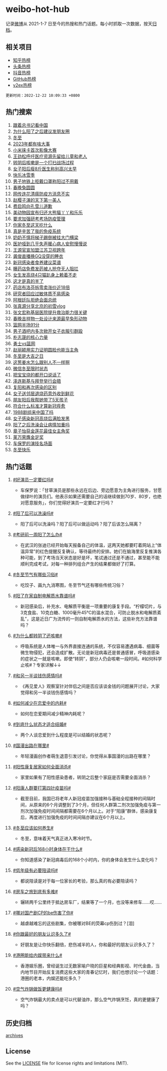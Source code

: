 # weibo-hot-hub

记录[微博](https://www.weibo.com)从 2021-1-7 日至今的热搜和热门话题。每小时抓取一次数据，按天[归档](archives)。

## 相关项目

- [知乎热榜](https://github.com/lonnyzhang423/zhihu-hot-hub)
- [头条热榜](https://github.com/lonnyzhang423/toutiao-hot-hub)
- [抖音热榜](https://github.com/lonnyzhang423/douyin-hot-hub)
- [GitHub热榜](https://github.com/lonnyzhang423/github-hot-hub)
- [v2ex热榜](https://github.com/lonnyzhang423/v2ex-hot-hub)


`更新时间：2022-12-22 10:09:33 +0800`

## 热门搜索

1. [跟着总书记看中国](https://m.weibo.cn/search?containerid=100103type%3D1%26t%3D10%26q%3D%23%E8%B7%9F%E7%9D%80%E6%80%BB%E4%B9%A6%E8%AE%B0%E7%9C%8B%E4%B8%AD%E5%9B%BD%23&stream_entry_id=51&isnewpage=1&extparam=seat%3D1%26c_type%3D51%26pos%3D0%26cate%3D10103%26dgr%3D0%26filter_type%3Drealtimehot%26display_time%3D1671674971%26pre_seqid%3D16716749718260187069396&luicode=10000011&lfid=106003type%253D25%2526t%253D3%2526disable_hot%253D1%2526filter_type%253Drealtimehot)
1. [为什么阳了之后建议发朋友圈](https://m.weibo.cn/search?containerid=100103type%3D1%26t%3D10%26q%3D%23%E4%B8%BA%E4%BB%80%E4%B9%88%E9%98%B3%E4%BA%86%E4%B9%8B%E5%90%8E%E5%BB%BA%E8%AE%AE%E5%8F%91%E6%9C%8B%E5%8F%8B%E5%9C%88%23&stream_entry_id=31&isnewpage=1&extparam=seat%3D1%26band_rank%3D1%26flag%3D2%26pos%3D0%26q%3D%2523%25E4%25B8%25BA%25E4%25BB%2580%25E4%25B9%2588%25E9%2598%25B3%25E4%25BA%2586%25E4%25B9%258B%25E5%2590%258E%25E5%25BB%25BA%25E8%25AE%25AE%25E5%258F%2591%25E6%259C%258B%25E5%258F%258B%25E5%259C%2588%2523%26dgr%3D0%26realpos%3D1%26c_type%3D31%26stream_entry_id%3D31%26cate%3D5001%26lcate%3D5001%26filter_type%3Drealtimehot%26display_time%3D1671674971%26pre_seqid%3D16716749718260187069396&luicode=10000011&lfid=106003type%253D25%2526t%253D3%2526disable_hot%253D1%2526filter_type%253Drealtimehot)
1. [冬至](https://m.weibo.cn/search?containerid=100103type%3D1%26t%3D10%26q%3D%E5%86%AC%E8%87%B3&stream_entry_id=31&isnewpage=1&extparam=seat%3D1%26band_rank%3D2%26flag%3D16%26pos%3D1%26q%3D%25E5%2586%25AC%25E8%2587%25B3%26dgr%3D0%26realpos%3D2%26c_type%3D31%26stream_entry_id%3D31%26cate%3D5001%26lcate%3D5001%26filter_type%3Drealtimehot%26display_time%3D1671674971%26pre_seqid%3D16716749718260187069396&luicode=10000011&lfid=106003type%253D25%2526t%253D3%2526disable_hot%253D1%2526filter_type%253Drealtimehot)
1. [2023年都有啥大事](https://m.weibo.cn/search?containerid=100103type%3D1%26t%3D10%26q%3D%232023%E5%B9%B4%E9%83%BD%E6%9C%89%E5%95%A5%E5%A4%A7%E4%BA%8B%23&stream_entry_id=31&isnewpage=1&extparam=seat%3D1%26band_rank%3D3%26flag%3D0%26pos%3D2%26q%3D%25232023%25E5%25B9%25B4%25E9%2583%25BD%25E6%259C%2589%25E5%2595%25A5%25E5%25A4%25A7%25E4%25BA%258B%2523%26dgr%3D0%26realpos%3D3%26c_type%3D31%26stream_entry_id%3D31%26cate%3D5001%26lcate%3D5001%26filter_type%3Drealtimehot%26display_time%3D1671674971%26pre_seqid%3D16716749718260187069396&luicode=10000011&lfid=106003type%253D25%2526t%253D3%2526disable_hot%253D1%2526filter_type%253Drealtimehot)
1. [小米徕卡首次影像大赛](https://m.weibo.cn/search?containerid=100103type%3D1%26t%3D10%26q%3D%23%E5%B0%8F%E7%B1%B3%E5%BE%95%E5%8D%A1%E9%A6%96%E6%AC%A1%E5%BD%B1%E5%83%8F%E5%A4%A7%E8%B5%9B%23&stream_entry_id=31&isnewpage=1&extparam=seat%3D1%26band_rank%3D4%26adid%3D175691%26pos%3D3%26q%3D%2523%25E5%25B0%258F%25E7%25B1%25B3%25E5%25BE%2595%25E5%258D%25A1%25E9%25A6%2596%25E6%25AC%25A1%25E5%25BD%25B1%25E5%2583%258F%25E5%25A4%25A7%25E8%25B5%259B%2523%26dgr%3D0%26topic_ad%3D1%26c_type%3D31%26stream_entry_id%3D31%26cate%3D5001%26lcate%3D5001%26filter_type%3Drealtimehot%26display_time%3D1671674971%26pre_seqid%3D16716749718260187069396&luicode=10000011&lfid=106003type%253D25%2526t%253D3%2526disable_hot%253D1%2526filter_type%253Drealtimehot)
1. [王劲松呼吁医疗资源先留给儿童和老人](https://m.weibo.cn/search?containerid=100103type%3D1%26t%3D10%26q%3D%23%E7%8E%8B%E5%8A%B2%E6%9D%BE%E5%91%BC%E5%90%81%E5%8C%BB%E7%96%97%E8%B5%84%E6%BA%90%E5%85%88%E7%95%99%E7%BB%99%E5%84%BF%E7%AB%A5%E5%92%8C%E8%80%81%E4%BA%BA%23&stream_entry_id=31&isnewpage=1&extparam=seat%3D1%26band_rank%3D4%26flag%3D16%26pos%3D4%26q%3D%2523%25E7%258E%258B%25E5%258A%25B2%25E6%259D%25BE%25E5%2591%25BC%25E5%2590%2581%25E5%258C%25BB%25E7%2596%2597%25E8%25B5%2584%25E6%25BA%2590%25E5%2585%2588%25E7%2595%2599%25E7%25BB%2599%25E5%2584%25BF%25E7%25AB%25A5%25E5%2592%258C%25E8%2580%2581%25E4%25BA%25BA%2523%26dgr%3D0%26realpos%3D4%26c_type%3D31%26stream_entry_id%3D31%26cate%3D5001%26lcate%3D5001%26filter_type%3Drealtimehot%26display_time%3D1671674971%26pre_seqid%3D16716749718260187069396&luicode=10000011&lfid=106003type%253D25%2526t%253D3%2526disable_hot%253D1%2526filter_type%253Drealtimehot)
1. [转阴后咳嗽是一个打扫战场过程](https://m.weibo.cn/search?containerid=100103type%3D1%26t%3D10%26q%3D%23%E8%BD%AC%E9%98%B4%E5%90%8E%E5%92%B3%E5%97%BD%E6%98%AF%E4%B8%80%E4%B8%AA%E6%89%93%E6%89%AB%E6%88%98%E5%9C%BA%E8%BF%87%E7%A8%8B%23&stream_entry_id=31&isnewpage=1&extparam=seat%3D1%26band_rank%3D5%26flag%3D1%26pos%3D5%26q%3D%2523%25E8%25BD%25AC%25E9%2598%25B4%25E5%2590%258E%25E5%2592%25B3%25E5%2597%25BD%25E6%2598%25AF%25E4%25B8%2580%25E4%25B8%25AA%25E6%2589%2593%25E6%2589%25AB%25E6%2588%2598%25E5%259C%25BA%25E8%25BF%2587%25E7%25A8%258B%2523%26dgr%3D0%26realpos%3D5%26c_type%3D31%26stream_entry_id%3D31%26cate%3D5001%26lcate%3D5001%26filter_type%3Drealtimehot%26display_time%3D1671674971%26pre_seqid%3D16716749718260187069396&luicode=10000011&lfid=106003type%253D25%2526t%253D3%2526disable_hot%253D1%2526filter_type%253Drealtimehot)
1. [女子阳后瘦8斤医生称别高兴太早](https://m.weibo.cn/search?containerid=100103type%3D1%26t%3D10%26q%3D%23%E5%A5%B3%E5%AD%90%E9%98%B3%E5%90%8E%E7%98%A68%E6%96%A4%E5%8C%BB%E7%94%9F%E7%A7%B0%E5%88%AB%E9%AB%98%E5%85%B4%E5%A4%AA%E6%97%A9%23&stream_entry_id=31&isnewpage=1&extparam=seat%3D1%26band_rank%3D6%26flag%3D2%26pos%3D6%26q%3D%2523%25E5%25A5%25B3%25E5%25AD%2590%25E9%2598%25B3%25E5%2590%258E%25E7%2598%25A68%25E6%2596%25A4%25E5%258C%25BB%25E7%2594%259F%25E7%25A7%25B0%25E5%2588%25AB%25E9%25AB%2598%25E5%2585%25B4%25E5%25A4%25AA%25E6%2597%25A9%2523%26dgr%3D0%26realpos%3D6%26c_type%3D31%26stream_entry_id%3D31%26cate%3D5001%26lcate%3D5001%26filter_type%3Drealtimehot%26display_time%3D1671674971%26pre_seqid%3D16716749718260187069396&luicode=10000011&lfid=106003type%253D25%2526t%253D3%2526disable_hot%253D1%2526filter_type%253Drealtimehot)
1. [快乐冰雪季](https://m.weibo.cn/search?containerid=100103type%3D1%26t%3D10%26q%3D%23%E5%BF%AB%E4%B9%90%E5%86%B0%E9%9B%AA%E5%AD%A3%23&stream_entry_id=31&isnewpage=1&extparam=seat%3D1%26band_rank%3D7%26adid%3D175636%26pos%3D7%26q%3D%2523%25E5%25BF%25AB%25E4%25B9%2590%25E5%2586%25B0%25E9%259B%25AA%25E5%25AD%25A3%2523%26dgr%3D0%26c_type%3D31%26stream_entry_id%3D31%26cate%3D5001%26lcate%3D5001%26filter_type%3Drealtimehot%26display_time%3D1671674971%26pre_seqid%3D16716749718260187069396&luicode=10000011&lfid=106003type%253D25%2526t%253D3%2526disable_hot%253D1%2526filter_type%253Drealtimehot)
1. [男子地铁上拒戴口罩称阳过不用戴](https://m.weibo.cn/search?containerid=100103type%3D1%26t%3D10%26q%3D%23%E7%94%B7%E5%AD%90%E5%9C%B0%E9%93%81%E4%B8%8A%E6%8B%92%E6%88%B4%E5%8F%A3%E7%BD%A9%E7%A7%B0%E9%98%B3%E8%BF%87%E4%B8%8D%E7%94%A8%E6%88%B4%23&stream_entry_id=31&isnewpage=1&extparam=seat%3D1%26band_rank%3D7%26flag%3D0%26pos%3D8%26q%3D%2523%25E7%2594%25B7%25E5%25AD%2590%25E5%259C%25B0%25E9%2593%2581%25E4%25B8%258A%25E6%258B%2592%25E6%2588%25B4%25E5%258F%25A3%25E7%25BD%25A9%25E7%25A7%25B0%25E9%2598%25B3%25E8%25BF%2587%25E4%25B8%258D%25E7%2594%25A8%25E6%2588%25B4%2523%26dgr%3D0%26realpos%3D7%26c_type%3D31%26stream_entry_id%3D31%26cate%3D5001%26lcate%3D5001%26filter_type%3Drealtimehot%26display_time%3D1671674971%26pre_seqid%3D16716749718260187069396&luicode=10000011&lfid=106003type%253D25%2526t%253D3%2526disable_hot%253D1%2526filter_type%253Drealtimehot)
1. [春晚兔圆圆](https://m.weibo.cn/search?containerid=100103type%3D1%26t%3D10%26q%3D%23%E6%98%A5%E6%99%9A%E5%85%94%E5%9C%86%E5%9C%86%23&stream_entry_id=31&isnewpage=1&extparam=seat%3D1%26band_rank%3D8%26flag%3D1%26pos%3D9%26q%3D%2523%25E6%2598%25A5%25E6%2599%259A%25E5%2585%2594%25E5%259C%2586%25E5%259C%2586%2523%26dgr%3D0%26realpos%3D8%26c_type%3D31%26stream_entry_id%3D31%26cate%3D5001%26lcate%3D5001%26filter_type%3Drealtimehot%26display_time%3D1671674971%26pre_seqid%3D16716749718260187069396&luicode=10000011&lfid=106003type%253D25%2526t%253D3%2526disable_hot%253D1%2526filter_type%253Drealtimehot)
1. [网传连花清瘟防疫方消息不实](https://m.weibo.cn/search?containerid=100103type%3D1%26t%3D10%26q%3D%23%E7%BD%91%E4%BC%A0%E8%BF%9E%E8%8A%B1%E6%B8%85%E7%98%9F%E9%98%B2%E7%96%AB%E6%96%B9%E6%B6%88%E6%81%AF%E4%B8%8D%E5%AE%9E%23&stream_entry_id=31&isnewpage=1&extparam=seat%3D1%26band_rank%3D9%26flag%3D1%26pos%3D10%26q%3D%2523%25E7%25BD%2591%25E4%25BC%25A0%25E8%25BF%259E%25E8%258A%25B1%25E6%25B8%2585%25E7%2598%259F%25E9%2598%25B2%25E7%2596%25AB%25E6%2596%25B9%25E6%25B6%2588%25E6%2581%25AF%25E4%25B8%258D%25E5%25AE%259E%2523%26dgr%3D0%26realpos%3D9%26c_type%3D31%26stream_entry_id%3D31%26cate%3D5001%26lcate%3D5001%26filter_type%3Drealtimehot%26display_time%3D1671674971%26pre_seqid%3D16716749718260187069396&luicode=10000011&lfid=106003type%253D25%2526t%253D3%2526disable_hot%253D1%2526filter_type%253Drealtimehot)
1. [赵樱子演的天下第一美人](https://m.weibo.cn/search?containerid=100103type%3D1%26t%3D10%26q%3D%23%E8%B5%B5%E6%A8%B1%E5%AD%90%E6%BC%94%E7%9A%84%E5%A4%A9%E4%B8%8B%E7%AC%AC%E4%B8%80%E7%BE%8E%E4%BA%BA%23&stream_entry_id=31&isnewpage=1&extparam=seat%3D1%26band_rank%3D10%26flag%3D0%26pos%3D11%26q%3D%2523%25E8%25B5%25B5%25E6%25A8%25B1%25E5%25AD%2590%25E6%25BC%2594%25E7%259A%2584%25E5%25A4%25A9%25E4%25B8%258B%25E7%25AC%25AC%25E4%25B8%2580%25E7%25BE%258E%25E4%25BA%25BA%2523%26dgr%3D0%26realpos%3D10%26c_type%3D31%26stream_entry_id%3D31%26cate%3D5001%26lcate%3D5001%26filter_type%3Drealtimehot%26display_time%3D1671674971%26pre_seqid%3D16716749718260187069396&luicode=10000011&lfid=106003type%253D25%2526t%253D3%2526disable_hot%253D1%2526filter_type%253Drealtimehot)
1. [费启鸣向孔雪儿道歉](https://m.weibo.cn/search?containerid=100103type%3D1%26t%3D10%26q%3D%23%E8%B4%B9%E5%90%AF%E9%B8%A3%E5%90%91%E5%AD%94%E9%9B%AA%E5%84%BF%E9%81%93%E6%AD%89%23&stream_entry_id=31&isnewpage=1&extparam=seat%3D1%26band_rank%3D11%26flag%3D1%26pos%3D12%26q%3D%2523%25E8%25B4%25B9%25E5%2590%25AF%25E9%25B8%25A3%25E5%2590%2591%25E5%25AD%2594%25E9%259B%25AA%25E5%2584%25BF%25E9%2581%2593%25E6%25AD%2589%2523%26dgr%3D0%26realpos%3D11%26c_type%3D31%26stream_entry_id%3D31%26cate%3D5001%26lcate%3D5001%26filter_type%3Drealtimehot%26display_time%3D1671674971%26pre_seqid%3D16716749718260187069396&luicode=10000011&lfid=106003type%253D25%2526t%253D3%2526disable_hot%253D1%2526filter_type%253Drealtimehot)
1. [美动物园宣布归还大熊猫丫丫和乐乐](https://m.weibo.cn/search?containerid=100103type%3D1%26t%3D10%26q%3D%23%E7%BE%8E%E5%8A%A8%E7%89%A9%E5%9B%AD%E5%AE%A3%E5%B8%83%E5%BD%92%E8%BF%98%E5%A4%A7%E7%86%8A%E7%8C%AB%E4%B8%AB%E4%B8%AB%E5%92%8C%E4%B9%90%E4%B9%90%23&stream_entry_id=31&isnewpage=1&extparam=seat%3D1%26band_rank%3D12%26flag%3D0%26pos%3D13%26q%3D%2523%25E7%25BE%258E%25E5%258A%25A8%25E7%2589%25A9%25E5%259B%25AD%25E5%25AE%25A3%25E5%25B8%2583%25E5%25BD%2592%25E8%25BF%2598%25E5%25A4%25A7%25E7%2586%258A%25E7%258C%25AB%25E4%25B8%25AB%25E4%25B8%25AB%25E5%2592%258C%25E4%25B9%2590%25E4%25B9%2590%2523%26dgr%3D0%26realpos%3D12%26c_type%3D31%26stream_entry_id%3D31%26cate%3D5001%26lcate%3D5001%26filter_type%3Drealtimehot%26display_time%3D1671674971%26pre_seqid%3D16716749718260187069396&luicode=10000011&lfid=106003type%253D25%2526t%253D3%2526disable_hot%253D1%2526filter_type%253Drealtimehot)
1. [要求加强研考考场防疫管理](https://m.weibo.cn/search?containerid=100103type%3D1%26t%3D10%26q%3D%23%E8%A6%81%E6%B1%82%E5%8A%A0%E5%BC%BA%E7%A0%94%E8%80%83%E8%80%83%E5%9C%BA%E9%98%B2%E7%96%AB%E7%AE%A1%E7%90%86%23&stream_entry_id=31&isnewpage=1&extparam=seat%3D1%26band_rank%3D13%26flag%3D0%26pos%3D14%26q%3D%2523%25E8%25A6%2581%25E6%25B1%2582%25E5%258A%25A0%25E5%25BC%25BA%25E7%25A0%2594%25E8%2580%2583%25E8%2580%2583%25E5%259C%25BA%25E9%2598%25B2%25E7%2596%25AB%25E7%25AE%25A1%25E7%2590%2586%2523%26dgr%3D0%26realpos%3D13%26c_type%3D31%26stream_entry_id%3D31%26cate%3D5001%26lcate%3D5001%26filter_type%3Drealtimehot%26display_time%3D1671674971%26pre_seqid%3D16716749718260187069396&luicode=10000011&lfid=106003type%253D25%2526t%253D3%2526disable_hot%253D1%2526filter_type%253Drealtimehot)
1. [你家冬至这天吃什么](https://m.weibo.cn/search?containerid=100103type%3D1%26t%3D10%26q%3D%23%E4%BD%A0%E5%AE%B6%E5%86%AC%E8%87%B3%E8%BF%99%E5%A4%A9%E5%90%83%E4%BB%80%E4%B9%88%23&stream_entry_id=31&isnewpage=1&extparam=seat%3D1%26band_rank%3D14%26flag%3D0%26pos%3D15%26q%3D%2523%25E4%25BD%25A0%25E5%25AE%25B6%25E5%2586%25AC%25E8%2587%25B3%25E8%25BF%2599%25E5%25A4%25A9%25E5%2590%2583%25E4%25BB%2580%25E4%25B9%2588%2523%26dgr%3D0%26realpos%3D14%26c_type%3D31%26stream_entry_id%3D31%26cate%3D5001%26lcate%3D5001%26filter_type%3Drealtimehot%26display_time%3D1671674971%26pre_seqid%3D16716749718260187069396&luicode=10000011&lfid=106003type%253D25%2526t%253D3%2526disable_hot%253D1%2526filter_type%253Drealtimehot)
1. [真是辛苦了我的免疫系统](https://m.weibo.cn/search?containerid=100103type%3D1%26t%3D10%26q%3D%23%E7%9C%9F%E6%98%AF%E8%BE%9B%E8%8B%A6%E4%BA%86%E6%88%91%E7%9A%84%E5%85%8D%E7%96%AB%E7%B3%BB%E7%BB%9F%23&stream_entry_id=31&isnewpage=1&extparam=seat%3D1%26band_rank%3D15%26flag%3D0%26pos%3D16%26q%3D%2523%25E7%259C%259F%25E6%2598%25AF%25E8%25BE%259B%25E8%258B%25A6%25E4%25BA%2586%25E6%2588%2591%25E7%259A%2584%25E5%2585%258D%25E7%2596%25AB%25E7%25B3%25BB%25E7%25BB%259F%2523%26dgr%3D0%26realpos%3D15%26c_type%3D31%26stream_entry_id%3D31%26cate%3D5001%26lcate%3D5001%26filter_type%3Drealtimehot%26display_time%3D1671674971%26pre_seqid%3D16716749718260187069396&luicode=10000011&lfid=106003type%253D25%2526t%253D3%2526disable_hot%253D1%2526filter_type%253Drealtimehot)
1. [奶奶不慎将梯子踢倒被挂大门横梁](https://m.weibo.cn/search?containerid=100103type%3D1%26t%3D10%26q%3D%23%E5%A5%B6%E5%A5%B6%E4%B8%8D%E6%85%8E%E5%B0%86%E6%A2%AF%E5%AD%90%E8%B8%A2%E5%80%92%E8%A2%AB%E6%8C%82%E5%A4%A7%E9%97%A8%E6%A8%AA%E6%A2%81%23&stream_entry_id=31&isnewpage=1&extparam=seat%3D1%26band_rank%3D16%26flag%3D0%26pos%3D17%26q%3D%2523%25E5%25A5%25B6%25E5%25A5%25B6%25E4%25B8%258D%25E6%2585%258E%25E5%25B0%2586%25E6%25A2%25AF%25E5%25AD%2590%25E8%25B8%25A2%25E5%2580%2592%25E8%25A2%25AB%25E6%258C%2582%25E5%25A4%25A7%25E9%2597%25A8%25E6%25A8%25AA%25E6%25A2%2581%2523%26dgr%3D0%26realpos%3D16%26c_type%3D31%26stream_entry_id%3D31%26cate%3D5001%26lcate%3D5001%26filter_type%3Drealtimehot%26display_time%3D1671674971%26pre_seqid%3D16716749718260187069396&luicode=10000011&lfid=106003type%253D25%2526t%253D3%2526disable_hot%253D1%2526filter_type%253Drealtimehot)
1. [医护哑到几乎失声暖心病人安慰慢慢说](https://m.weibo.cn/search?containerid=100103type%3D1%26t%3D10%26q%3D%23%E5%8C%BB%E6%8A%A4%E5%93%91%E5%88%B0%E5%87%A0%E4%B9%8E%E5%A4%B1%E5%A3%B0%E6%9A%96%E5%BF%83%E7%97%85%E4%BA%BA%E5%AE%89%E6%85%B0%E6%85%A2%E6%85%A2%E8%AF%B4%23&stream_entry_id=31&isnewpage=1&extparam=seat%3D1%26band_rank%3D17%26flag%3D1%26pos%3D18%26q%3D%2523%25E5%258C%25BB%25E6%258A%25A4%25E5%2593%2591%25E5%2588%25B0%25E5%2587%25A0%25E4%25B9%258E%25E5%25A4%25B1%25E5%25A3%25B0%25E6%259A%2596%25E5%25BF%2583%25E7%2597%2585%25E4%25BA%25BA%25E5%25AE%2589%25E6%2585%25B0%25E6%2585%25A2%25E6%2585%25A2%25E8%25AF%25B4%2523%26dgr%3D0%26realpos%3D17%26c_type%3D31%26stream_entry_id%3D31%26cate%3D5001%26lcate%3D5001%26filter_type%3Drealtimehot%26display_time%3D1671674971%26pre_seqid%3D16716749718260187069396&luicode=10000011&lfid=106003type%253D25%2526t%253D3%2526disable_hot%253D1%2526filter_type%253Drealtimehot)
1. [王源官宣加盟江苏卫视跨年](https://m.weibo.cn/search?containerid=100103type%3D1%26t%3D10%26q%3D%23%E7%8E%8B%E6%BA%90%E5%AE%98%E5%AE%A3%E5%8A%A0%E7%9B%9F%E6%B1%9F%E8%8B%8F%E5%8D%AB%E8%A7%86%E8%B7%A8%E5%B9%B4%23&stream_entry_id=31&isnewpage=1&extparam=seat%3D1%26band_rank%3D18%26flag%3D1%26pos%3D19%26q%3D%2523%25E7%258E%258B%25E6%25BA%2590%25E5%25AE%2598%25E5%25AE%25A3%25E5%258A%25A0%25E7%259B%259F%25E6%25B1%259F%25E8%258B%258F%25E5%258D%25AB%25E8%25A7%2586%25E8%25B7%25A8%25E5%25B9%25B4%2523%26dgr%3D0%26realpos%3D18%26c_type%3D31%26stream_entry_id%3D31%26cate%3D5001%26lcate%3D5001%26filter_type%3Drealtimehot%26display_time%3D1671674971%26pre_seqid%3D16716749718260187069396&luicode=10000011&lfid=106003type%253D25%2526t%253D3%2526disable_hot%253D1%2526filter_type%253Drealtimehot)
1. [龚俊直播换GQ没穿的睡衣](https://m.weibo.cn/search?containerid=100103type%3D1%26t%3D10%26q%3D%23%E9%BE%9A%E4%BF%8A%E7%9B%B4%E6%92%AD%E6%8D%A2GQ%E6%B2%A1%E7%A9%BF%E7%9A%84%E7%9D%A1%E8%A1%A3%23&stream_entry_id=31&isnewpage=1&extparam=seat%3D1%26band_rank%3D19%26flag%3D0%26pos%3D20%26q%3D%2523%25E9%25BE%259A%25E4%25BF%258A%25E7%259B%25B4%25E6%2592%25AD%25E6%258D%25A2GQ%25E6%25B2%25A1%25E7%25A9%25BF%25E7%259A%2584%25E7%259D%25A1%25E8%25A1%25A3%2523%26dgr%3D0%26realpos%3D19%26c_type%3D31%26stream_entry_id%3D31%26cate%3D5001%26lcate%3D5001%26filter_type%3Drealtimehot%26display_time%3D1671674971%26pre_seqid%3D16716749718260187069396&luicode=10000011&lfid=106003type%253D25%2526t%253D3%2526disable_hot%253D1%2526filter_type%253Drealtimehot)
1. [新冠感染者食养建议菜谱](https://m.weibo.cn/search?containerid=100103type%3D1%26t%3D10%26q%3D%23%E6%96%B0%E5%86%A0%E6%84%9F%E6%9F%93%E8%80%85%E9%A3%9F%E5%85%BB%E5%BB%BA%E8%AE%AE%E8%8F%9C%E8%B0%B1%23&stream_entry_id=31&isnewpage=1&extparam=seat%3D1%26band_rank%3D20%26flag%3D1%26pos%3D21%26q%3D%2523%25E6%2596%25B0%25E5%2586%25A0%25E6%2584%259F%25E6%259F%2593%25E8%2580%2585%25E9%25A3%259F%25E5%2585%25BB%25E5%25BB%25BA%25E8%25AE%25AE%25E8%258F%259C%25E8%25B0%25B1%2523%26dgr%3D0%26realpos%3D20%26c_type%3D31%26stream_entry_id%3D31%26cate%3D5001%26lcate%3D5001%26filter_type%3Drealtimehot%26display_time%3D1671674971%26pre_seqid%3D16716749718260187069396&luicode=10000011&lfid=106003type%253D25%2526t%253D3%2526disable_hot%253D1%2526filter_type%253Drealtimehot)
1. [曝药店免费发药被人抢夺无人阻拦](https://m.weibo.cn/search?containerid=100103type%3D1%26t%3D10%26q%3D%23%E6%9B%9D%E8%8D%AF%E5%BA%97%E5%85%8D%E8%B4%B9%E5%8F%91%E8%8D%AF%E8%A2%AB%E4%BA%BA%E6%8A%A2%E5%A4%BA%E6%97%A0%E4%BA%BA%E9%98%BB%E6%8B%A6%23&stream_entry_id=31&isnewpage=1&extparam=seat%3D1%26band_rank%3D21%26flag%3D2%26pos%3D22%26q%3D%2523%25E6%259B%259D%25E8%258D%25AF%25E5%25BA%2597%25E5%2585%258D%25E8%25B4%25B9%25E5%258F%2591%25E8%258D%25AF%25E8%25A2%25AB%25E4%25BA%25BA%25E6%258A%25A2%25E5%25A4%25BA%25E6%2597%25A0%25E4%25BA%25BA%25E9%2598%25BB%25E6%258B%25A6%2523%26dgr%3D0%26realpos%3D21%26c_type%3D31%26stream_entry_id%3D31%26cate%3D5001%26lcate%3D5001%26filter_type%3Drealtimehot%26display_time%3D1671674971%26pre_seqid%3D16716749718260187069396&luicode=10000011&lfid=106003type%253D25%2526t%253D3%2526disable_hot%253D1%2526filter_type%253Drealtimehot)
1. [女生发高烧4只猫趴身上赖着不走](https://m.weibo.cn/search?containerid=100103type%3D1%26t%3D10%26q%3D%23%E5%A5%B3%E7%94%9F%E5%8F%91%E9%AB%98%E7%83%A74%E5%8F%AA%E7%8C%AB%E8%B6%B4%E8%BA%AB%E4%B8%8A%E8%B5%96%E7%9D%80%E4%B8%8D%E8%B5%B0%23&stream_entry_id=31&isnewpage=1&extparam=seat%3D1%26band_rank%3D22%26flag%3D0%26pos%3D23%26q%3D%2523%25E5%25A5%25B3%25E7%2594%259F%25E5%258F%2591%25E9%25AB%2598%25E7%2583%25A74%25E5%258F%25AA%25E7%258C%25AB%25E8%25B6%25B4%25E8%25BA%25AB%25E4%25B8%258A%25E8%25B5%2596%25E7%259D%2580%25E4%25B8%258D%25E8%25B5%25B0%2523%26dgr%3D0%26realpos%3D22%26c_type%3D31%26stream_entry_id%3D31%26cate%3D5001%26lcate%3D5001%26filter_type%3Drealtimehot%26display_time%3D1671674971%26pre_seqid%3D16716749718260187069396&luicode=10000011&lfid=106003type%253D25%2526t%253D3%2526disable_hot%253D1%2526filter_type%253Drealtimehot)
1. [这才是真的羊了](https://m.weibo.cn/search?containerid=100103type%3D1%26t%3D10%26q%3D%23%E8%BF%99%E6%89%8D%E6%98%AF%E7%9C%9F%E7%9A%84%E7%BE%8A%E4%BA%86%23&stream_entry_id=31&isnewpage=1&extparam=seat%3D1%26band_rank%3D23%26flag%3D2%26pos%3D24%26q%3D%2523%25E8%25BF%2599%25E6%2589%258D%25E6%2598%25AF%25E7%259C%259F%25E7%259A%2584%25E7%25BE%258A%25E4%25BA%2586%2523%26dgr%3D0%26realpos%3D23%26c_type%3D31%26stream_entry_id%3D31%26cate%3D5001%26lcate%3D5001%26filter_type%3Drealtimehot%26display_time%3D1671674971%26pre_seqid%3D16716749718260187069396&luicode=10000011&lfid=106003type%253D25%2526t%253D3%2526disable_hot%253D1%2526filter_type%253Drealtimehot)
1. [药店布洛芬拆零卖涨价近18倍](https://m.weibo.cn/search?containerid=100103type%3D1%26t%3D10%26q%3D%23%E8%8D%AF%E5%BA%97%E5%B8%83%E6%B4%9B%E8%8A%AC%E6%8B%86%E9%9B%B6%E5%8D%96%E6%B6%A8%E4%BB%B7%E8%BF%9118%E5%80%8D%23&stream_entry_id=31&isnewpage=1&extparam=seat%3D1%26band_rank%3D24%26flag%3D1%26pos%3D25%26q%3D%2523%25E8%258D%25AF%25E5%25BA%2597%25E5%25B8%2583%25E6%25B4%259B%25E8%258A%25AC%25E6%258B%2586%25E9%259B%25B6%25E5%258D%2596%25E6%25B6%25A8%25E4%25BB%25B7%25E8%25BF%259118%25E5%2580%258D%2523%26dgr%3D0%26realpos%3D24%26c_type%3D31%26stream_entry_id%3D31%26cate%3D5001%26lcate%3D5001%26filter_type%3Drealtimehot%26display_time%3D1671674971%26pre_seqid%3D16716749718260187069396&luicode=10000011&lfid=106003type%253D25%2526t%253D3%2526disable_hot%253D1%2526filter_type%253Drealtimehot)
1. [研究者回应过敏体质不易感染](https://m.weibo.cn/search?containerid=100103type%3D1%26t%3D10%26q%3D%23%E7%A0%94%E7%A9%B6%E8%80%85%E5%9B%9E%E5%BA%94%E8%BF%87%E6%95%8F%E4%BD%93%E8%B4%A8%E4%B8%8D%E6%98%93%E6%84%9F%E6%9F%93%23&stream_entry_id=31&isnewpage=1&extparam=seat%3D1%26band_rank%3D25%26flag%3D1%26pos%3D26%26q%3D%2523%25E7%25A0%2594%25E7%25A9%25B6%25E8%2580%2585%25E5%259B%259E%25E5%25BA%2594%25E8%25BF%2587%25E6%2595%258F%25E4%25BD%2593%25E8%25B4%25A8%25E4%25B8%258D%25E6%2598%2593%25E6%2584%259F%25E6%259F%2593%2523%26dgr%3D0%26realpos%3D25%26c_type%3D31%26stream_entry_id%3D31%26cate%3D5001%26lcate%3D5001%26filter_type%3Drealtimehot%26display_time%3D1671674971%26pre_seqid%3D16716749718260187069396&luicode=10000011&lfid=106003type%253D25%2526t%253D3%2526disable_hot%253D1%2526filter_type%253Drealtimehot)
1. [阿根廷队拒绝会面总统](https://m.weibo.cn/search?containerid=100103type%3D1%26t%3D10%26q%3D%23%E9%98%BF%E6%A0%B9%E5%BB%B7%E9%98%9F%E6%8B%92%E7%BB%9D%E4%BC%9A%E9%9D%A2%E6%80%BB%E7%BB%9F%23&stream_entry_id=31&isnewpage=1&extparam=seat%3D1%26band_rank%3D26%26flag%3D0%26pos%3D27%26q%3D%2523%25E9%2598%25BF%25E6%25A0%25B9%25E5%25BB%25B7%25E9%2598%259F%25E6%258B%2592%25E7%25BB%259D%25E4%25BC%259A%25E9%259D%25A2%25E6%2580%25BB%25E7%25BB%259F%2523%26dgr%3D0%26realpos%3D26%26c_type%3D31%26stream_entry_id%3D31%26cate%3D5001%26lcate%3D5001%26filter_type%3Drealtimehot%26display_time%3D1671674971%26pre_seqid%3D16716749718260187069396&luicode=10000011&lfid=106003type%253D25%2526t%253D3%2526disable_hot%253D1%2526filter_type%253Drealtimehot)
1. [张真源分享北京的初雪vlog](https://m.weibo.cn/search?containerid=100103type%3D1%26t%3D10%26q%3D%23%E5%BC%A0%E7%9C%9F%E6%BA%90%E5%88%86%E4%BA%AB%E5%8C%97%E4%BA%AC%E7%9A%84%E5%88%9D%E9%9B%AAvlog%23&stream_entry_id=31&isnewpage=1&extparam=seat%3D1%26band_rank%3D27%26flag%3D1%26pos%3D28%26q%3D%2523%25E5%25BC%25A0%25E7%259C%259F%25E6%25BA%2590%25E5%2588%2586%25E4%25BA%25AB%25E5%258C%2597%25E4%25BA%25AC%25E7%259A%2584%25E5%2588%259D%25E9%259B%25AAvlog%2523%26dgr%3D0%26realpos%3D27%26c_type%3D31%26stream_entry_id%3D31%26cate%3D5001%26lcate%3D5001%26filter_type%3Drealtimehot%26display_time%3D1671674971%26pre_seqid%3D16716749718260187069396&luicode=10000011&lfid=106003type%253D25%2526t%253D3%2526disable_hot%253D1%2526filter_type%253Drealtimehot)
1. [张文宏称基层医院提升救治能力很关键](https://m.weibo.cn/search?containerid=100103type%3D1%26t%3D10%26q%3D%23%E5%BC%A0%E6%96%87%E5%AE%8F%E7%A7%B0%E5%9F%BA%E5%B1%82%E5%8C%BB%E9%99%A2%E6%8F%90%E5%8D%87%E6%95%91%E6%B2%BB%E8%83%BD%E5%8A%9B%E5%BE%88%E5%85%B3%E9%94%AE%23&stream_entry_id=31&isnewpage=1&extparam=seat%3D1%26band_rank%3D28%26flag%3D1%26pos%3D29%26q%3D%2523%25E5%25BC%25A0%25E6%2596%2587%25E5%25AE%258F%25E7%25A7%25B0%25E5%259F%25BA%25E5%25B1%2582%25E5%258C%25BB%25E9%2599%25A2%25E6%258F%2590%25E5%258D%2587%25E6%2595%2591%25E6%25B2%25BB%25E8%2583%25BD%25E5%258A%259B%25E5%25BE%2588%25E5%2585%25B3%25E9%2594%25AE%2523%26dgr%3D0%26realpos%3D28%26c_type%3D31%26stream_entry_id%3D31%26cate%3D5001%26lcate%3D5001%26filter_type%3Drealtimehot%26display_time%3D1671674971%26pre_seqid%3D16716749718260187069396&luicode=10000011&lfid=106003type%253D25%2526t%253D3%2526disable_hot%253D1%2526filter_type%253Drealtimehot)
1. [春晚吉祥物一处设计来源最早兔形动物](https://m.weibo.cn/search?containerid=100103type%3D1%26t%3D10%26q%3D%23%E6%98%A5%E6%99%9A%E5%90%89%E7%A5%A5%E7%89%A9%E4%B8%80%E5%A4%84%E8%AE%BE%E8%AE%A1%E6%9D%A5%E6%BA%90%E6%9C%80%E6%97%A9%E5%85%94%E5%BD%A2%E5%8A%A8%E7%89%A9%23&stream_entry_id=31&isnewpage=1&extparam=seat%3D1%26band_rank%3D29%26flag%3D1%26pos%3D30%26q%3D%2523%25E6%2598%25A5%25E6%2599%259A%25E5%2590%2589%25E7%25A5%25A5%25E7%2589%25A9%25E4%25B8%2580%25E5%25A4%2584%25E8%25AE%25BE%25E8%25AE%25A1%25E6%259D%25A5%25E6%25BA%2590%25E6%259C%2580%25E6%2597%25A9%25E5%2585%2594%25E5%25BD%25A2%25E5%258A%25A8%25E7%2589%25A9%2523%26dgr%3D0%26realpos%3D29%26c_type%3D31%26stream_entry_id%3D31%26cate%3D5001%26lcate%3D5001%26filter_type%3Drealtimehot%26display_time%3D1671674971%26pre_seqid%3D16716749718260187069396&luicode=10000011&lfid=106003type%253D25%2526t%253D3%2526disable_hot%253D1%2526filter_type%253Drealtimehot)
1. [篮网半场91分](https://m.weibo.cn/search?containerid=100103type%3D1%26t%3D10%26q%3D%23%E7%AF%AE%E7%BD%91%E5%8D%8A%E5%9C%BA91%E5%88%86%23&stream_entry_id=31&isnewpage=1&extparam=seat%3D1%26band_rank%3D30%26flag%3D1%26pos%3D31%26q%3D%2523%25E7%25AF%25AE%25E7%25BD%2591%25E5%258D%258A%25E5%259C%25BA91%25E5%2588%2586%2523%26dgr%3D0%26realpos%3D30%26c_type%3D31%26stream_entry_id%3D31%26cate%3D5001%26lcate%3D5001%26filter_type%3Drealtimehot%26display_time%3D1671674971%26pre_seqid%3D16716749718260187069396&luicode=10000011&lfid=106003type%253D25%2526t%253D3%2526disable_hot%253D1%2526filter_type%253Drealtimehot)
1. [男子酒吧内多次掀开女子衣服引群殴](https://m.weibo.cn/search?containerid=100103type%3D1%26t%3D10%26q%3D%23%E7%94%B7%E5%AD%90%E9%85%92%E5%90%A7%E5%86%85%E5%A4%9A%E6%AC%A1%E6%8E%80%E5%BC%80%E5%A5%B3%E5%AD%90%E8%A1%A3%E6%9C%8D%E5%BC%95%E7%BE%A4%E6%AE%B4%23&stream_entry_id=31&isnewpage=1&extparam=seat%3D1%26band_rank%3D31%26flag%3D1%26pos%3D32%26q%3D%2523%25E7%2594%25B7%25E5%25AD%2590%25E9%2585%2592%25E5%2590%25A7%25E5%2586%2585%25E5%25A4%259A%25E6%25AC%25A1%25E6%258E%2580%25E5%25BC%2580%25E5%25A5%25B3%25E5%25AD%2590%25E8%25A1%25A3%25E6%259C%258D%25E5%25BC%2595%25E7%25BE%25A4%25E6%25AE%25B4%2523%26dgr%3D0%26realpos%3D31%26c_type%3D31%26stream_entry_id%3D31%26cate%3D5001%26lcate%3D5001%26filter_type%3Drealtimehot%26display_time%3D1671674971%26pre_seqid%3D16716749718260187069396&luicode=10000011&lfid=106003type%253D25%2526t%253D3%2526disable_hot%253D1%2526filter_type%253Drealtimehot)
1. [朴志晟的核心力量](https://m.weibo.cn/search?containerid=100103type%3D1%26t%3D10%26q%3D%23%E6%9C%B4%E5%BF%97%E6%99%9F%E7%9A%84%E6%A0%B8%E5%BF%83%E5%8A%9B%E9%87%8F%23&stream_entry_id=31&isnewpage=1&extparam=seat%3D1%26band_rank%3D32%26flag%3D1%26pos%3D33%26q%3D%2523%25E6%259C%25B4%25E5%25BF%2597%25E6%2599%259F%25E7%259A%2584%25E6%25A0%25B8%25E5%25BF%2583%25E5%258A%259B%25E9%2587%258F%2523%26dgr%3D0%26realpos%3D32%26c_type%3D31%26stream_entry_id%3D31%26cate%3D5001%26lcate%3D5001%26filter_type%3Drealtimehot%26display_time%3D1671674971%26pre_seqid%3D16716749718260187069396&luicode=10000011&lfid=106003type%253D25%2526t%253D3%2526disable_hot%253D1%2526filter_type%253Drealtimehot)
1. [勇士vs篮网](https://m.weibo.cn/search?containerid=100103type%3D1%26t%3D10%26q%3D%23%E5%8B%87%E5%A3%ABvs%E7%AF%AE%E7%BD%91%23&stream_entry_id=31&isnewpage=1&extparam=seat%3D1%26band_rank%3D33%26flag%3D1%26pos%3D34%26q%3D%2523%25E5%258B%2587%25E5%25A3%25ABvs%25E7%25AF%25AE%25E7%25BD%2591%2523%26dgr%3D0%26realpos%3D33%26c_type%3D31%26stream_entry_id%3D31%26cate%3D5001%26lcate%3D5001%26filter_type%3Drealtimehot%26display_time%3D1671674971%26pre_seqid%3D16716749718260187069396&luicode=10000011&lfid=106003type%253D25%2526t%253D3%2526disable_hot%253D1%2526filter_type%253Drealtimehot)
1. [赵丽颖用实力证明圆脸也能当主角](https://m.weibo.cn/search?containerid=100103type%3D1%26t%3D10%26q%3D%23%E8%B5%B5%E4%B8%BD%E9%A2%96%E7%94%A8%E5%AE%9E%E5%8A%9B%E8%AF%81%E6%98%8E%E5%9C%86%E8%84%B8%E4%B9%9F%E8%83%BD%E5%BD%93%E4%B8%BB%E8%A7%92%23&stream_entry_id=31&isnewpage=1&extparam=seat%3D1%26band_rank%3D34%26flag%3D0%26pos%3D35%26q%3D%2523%25E8%25B5%25B5%25E4%25B8%25BD%25E9%25A2%2596%25E7%2594%25A8%25E5%25AE%259E%25E5%258A%259B%25E8%25AF%2581%25E6%2598%258E%25E5%259C%2586%25E8%2584%25B8%25E4%25B9%259F%25E8%2583%25BD%25E5%25BD%2593%25E4%25B8%25BB%25E8%25A7%2592%2523%26dgr%3D0%26realpos%3D34%26c_type%3D31%26stream_entry_id%3D31%26cate%3D5001%26lcate%3D5001%26filter_type%3Drealtimehot%26display_time%3D1671674971%26pre_seqid%3D16716749718260187069396&luicode=10000011&lfid=106003type%253D25%2526t%253D3%2526disable_hot%253D1%2526filter_type%253Drealtimehot)
1. [冬至是大吉之日](https://m.weibo.cn/search?containerid=100103type%3D1%26t%3D10%26q%3D%23%E5%86%AC%E8%87%B3%E6%98%AF%E5%A4%A7%E5%90%89%E4%B9%8B%E6%97%A5%23&stream_entry_id=31&isnewpage=1&extparam=seat%3D1%26band_rank%3D35%26flag%3D0%26pos%3D36%26q%3D%2523%25E5%2586%25AC%25E8%2587%25B3%25E6%2598%25AF%25E5%25A4%25A7%25E5%2590%2589%25E4%25B9%258B%25E6%2597%25A5%2523%26dgr%3D0%26realpos%3D35%26c_type%3D31%26stream_entry_id%3D31%26cate%3D5001%26lcate%3D5001%26filter_type%3Drealtimehot%26display_time%3D1671674971%26pre_seqid%3D16716749718260187069396&luicode=10000011&lfid=106003type%253D25%2526t%253D3%2526disable_hot%253D1%2526filter_type%253Drealtimehot)
1. [这葱姜水怎么跟别人不一样啊](https://m.weibo.cn/search?containerid=100103type%3D1%26t%3D10%26q%3D%23%E8%BF%99%E8%91%B1%E5%A7%9C%E6%B0%B4%E6%80%8E%E4%B9%88%E8%B7%9F%E5%88%AB%E4%BA%BA%E4%B8%8D%E4%B8%80%E6%A0%B7%E5%95%8A%23&stream_entry_id=31&isnewpage=1&extparam=seat%3D1%26band_rank%3D36%26flag%3D0%26pos%3D37%26q%3D%2523%25E8%25BF%2599%25E8%2591%25B1%25E5%25A7%259C%25E6%25B0%25B4%25E6%2580%258E%25E4%25B9%2588%25E8%25B7%259F%25E5%2588%25AB%25E4%25BA%25BA%25E4%25B8%258D%25E4%25B8%2580%25E6%25A0%25B7%25E5%2595%258A%2523%26dgr%3D0%26realpos%3D36%26c_type%3D31%26stream_entry_id%3D31%26cate%3D5001%26lcate%3D5001%26filter_type%3Drealtimehot%26display_time%3D1671674971%26pre_seqid%3D16716749718260187069396&luicode=10000011&lfid=106003type%253D25%2526t%253D3%2526disable_hot%253D1%2526filter_type%253Drealtimehot)
1. [微信冬至限时状态](https://m.weibo.cn/search?containerid=100103type%3D1%26t%3D10%26q%3D%23%E5%BE%AE%E4%BF%A1%E5%86%AC%E8%87%B3%E9%99%90%E6%97%B6%E7%8A%B6%E6%80%81%23&stream_entry_id=31&isnewpage=1&extparam=seat%3D1%26band_rank%3D37%26flag%3D1%26pos%3D38%26q%3D%2523%25E5%25BE%25AE%25E4%25BF%25A1%25E5%2586%25AC%25E8%2587%25B3%25E9%2599%2590%25E6%2597%25B6%25E7%258A%25B6%25E6%2580%2581%2523%26dgr%3D0%26realpos%3D37%26c_type%3D31%26stream_entry_id%3D31%26cate%3D5001%26lcate%3D5001%26filter_type%3Drealtimehot%26display_time%3D1671674971%26pre_seqid%3D16716749718260187069396&luicode=10000011&lfid=106003type%253D25%2526t%253D3%2526disable_hot%253D1%2526filter_type%253Drealtimehot)
1. [把宝宝烧的都开口说话了](https://m.weibo.cn/search?containerid=100103type%3D1%26t%3D10%26q%3D%23%E6%8A%8A%E5%AE%9D%E5%AE%9D%E7%83%A7%E7%9A%84%E9%83%BD%E5%BC%80%E5%8F%A3%E8%AF%B4%E8%AF%9D%E4%BA%86%23&stream_entry_id=31&isnewpage=1&extparam=seat%3D1%26band_rank%3D38%26flag%3D1%26pos%3D39%26q%3D%2523%25E6%258A%258A%25E5%25AE%259D%25E5%25AE%259D%25E7%2583%25A7%25E7%259A%2584%25E9%2583%25BD%25E5%25BC%2580%25E5%258F%25A3%25E8%25AF%25B4%25E8%25AF%259D%25E4%25BA%2586%2523%26dgr%3D0%26realpos%3D38%26c_type%3D31%26stream_entry_id%3D31%26cate%3D5001%26lcate%3D5001%26filter_type%3Drealtimehot%26display_time%3D1671674971%26pre_seqid%3D16716749718260187069396&luicode=10000011&lfid=106003type%253D25%2526t%253D3%2526disable_hot%253D1%2526filter_type%253Drealtimehot)
1. [泽连斯基与拜登举行会晤](https://m.weibo.cn/search?containerid=100103type%3D1%26t%3D10%26q%3D%23%E6%B3%BD%E8%BF%9E%E6%96%AF%E5%9F%BA%E4%B8%8E%E6%8B%9C%E7%99%BB%E4%B8%BE%E8%A1%8C%E4%BC%9A%E6%99%A4%23&stream_entry_id=31&isnewpage=1&extparam=seat%3D1%26band_rank%3D39%26flag%3D0%26pos%3D40%26q%3D%2523%25E6%25B3%25BD%25E8%25BF%259E%25E6%2596%25AF%25E5%259F%25BA%25E4%25B8%258E%25E6%258B%259C%25E7%2599%25BB%25E4%25B8%25BE%25E8%25A1%258C%25E4%25BC%259A%25E6%2599%25A4%2523%26dgr%3D0%26realpos%3D39%26c_type%3D31%26stream_entry_id%3D31%26cate%3D5001%26lcate%3D5001%26filter_type%3Drealtimehot%26display_time%3D1671674971%26pre_seqid%3D16716749718260187069396&luicode=10000011&lfid=106003type%253D25%2526t%253D3%2526disable_hot%253D1%2526filter_type%253Drealtimehot)
1. [复阳和再次感染的区别](https://m.weibo.cn/search?containerid=100103type%3D1%26t%3D10%26q%3D%23%E5%A4%8D%E9%98%B3%E5%92%8C%E5%86%8D%E6%AC%A1%E6%84%9F%E6%9F%93%E7%9A%84%E5%8C%BA%E5%88%AB%23&stream_entry_id=31&isnewpage=1&extparam=seat%3D1%26band_rank%3D40%26flag%3D0%26pos%3D41%26q%3D%2523%25E5%25A4%258D%25E9%2598%25B3%25E5%2592%258C%25E5%2586%258D%25E6%25AC%25A1%25E6%2584%259F%25E6%259F%2593%25E7%259A%2584%25E5%258C%25BA%25E5%2588%25AB%2523%26dgr%3D0%26realpos%3D40%26c_type%3D31%26stream_entry_id%3D31%26cate%3D5001%26lcate%3D5001%26filter_type%3Drealtimehot%26display_time%3D1671674971%26pre_seqid%3D16716749718260187069396&luicode=10000011&lfid=106003type%253D25%2526t%253D3%2526disable_hot%253D1%2526filter_type%253Drealtimehot)
1. [女子送邻居退烧药意外收到鲜花](https://m.weibo.cn/search?containerid=100103type%3D1%26t%3D10%26q%3D%23%E5%A5%B3%E5%AD%90%E9%80%81%E9%82%BB%E5%B1%85%E9%80%80%E7%83%A7%E8%8D%AF%E6%84%8F%E5%A4%96%E6%94%B6%E5%88%B0%E9%B2%9C%E8%8A%B1%23&stream_entry_id=31&isnewpage=1&extparam=seat%3D1%26band_rank%3D41%26flag%3D1%26pos%3D42%26q%3D%2523%25E5%25A5%25B3%25E5%25AD%2590%25E9%2580%2581%25E9%2582%25BB%25E5%25B1%2585%25E9%2580%2580%25E7%2583%25A7%25E8%258D%25AF%25E6%2584%258F%25E5%25A4%2596%25E6%2594%25B6%25E5%2588%25B0%25E9%25B2%259C%25E8%258A%25B1%2523%26dgr%3D0%26realpos%3D41%26c_type%3D31%26stream_entry_id%3D31%26cate%3D5001%26lcate%3D5001%26filter_type%3Drealtimehot%26display_time%3D1671674971%26pre_seqid%3D16716749718260187069396&luicode=10000011&lfid=106003type%253D25%2526t%253D3%2526disable_hot%253D1%2526filter_type%253Drealtimehot)
1. [朋友阳后我帮她带了5天孩子](https://m.weibo.cn/search?containerid=100103type%3D1%26t%3D10%26q%3D%23%E6%9C%8B%E5%8F%8B%E9%98%B3%E5%90%8E%E6%88%91%E5%B8%AE%E5%A5%B9%E5%B8%A6%E4%BA%865%E5%A4%A9%E5%AD%A9%E5%AD%90%23&stream_entry_id=31&isnewpage=1&extparam=seat%3D1%26band_rank%3D42%26flag%3D0%26pos%3D43%26q%3D%2523%25E6%259C%258B%25E5%258F%258B%25E9%2598%25B3%25E5%2590%258E%25E6%2588%2591%25E5%25B8%25AE%25E5%25A5%25B9%25E5%25B8%25A6%25E4%25BA%25865%25E5%25A4%25A9%25E5%25AD%25A9%25E5%25AD%2590%2523%26dgr%3D0%26realpos%3D42%26c_type%3D31%26stream_entry_id%3D31%26cate%3D5001%26lcate%3D5001%26filter_type%3Drealtimehot%26display_time%3D1671674971%26pre_seqid%3D16716749718260187069396&luicode=10000011&lfid=106003type%253D25%2526t%253D3%2526disable_hot%253D1%2526filter_type%253Drealtimehot)
1. [符合什么标准才算新冠痊愈](https://m.weibo.cn/search?containerid=100103type%3D1%26t%3D10%26q%3D%23%E7%AC%A6%E5%90%88%E4%BB%80%E4%B9%88%E6%A0%87%E5%87%86%E6%89%8D%E7%AE%97%E6%96%B0%E5%86%A0%E7%97%8A%E6%84%88%23&stream_entry_id=31&isnewpage=1&extparam=seat%3D1%26band_rank%3D43%26flag%3D1%26pos%3D44%26q%3D%2523%25E7%25AC%25A6%25E5%2590%2588%25E4%25BB%2580%25E4%25B9%2588%25E6%25A0%2587%25E5%2587%2586%25E6%2589%258D%25E7%25AE%2597%25E6%2596%25B0%25E5%2586%25A0%25E7%2597%258A%25E6%2584%2588%2523%26dgr%3D0%26realpos%3D43%26c_type%3D31%26stream_entry_id%3D31%26cate%3D5001%26lcate%3D5001%26filter_type%3Drealtimehot%26display_time%3D1671674971%26pre_seqid%3D16716749718260187069396&luicode=10000011&lfid=106003type%253D25%2526t%253D3%2526disable_hot%253D1%2526filter_type%253Drealtimehot)
1. [1988剧组来中国了吗](https://m.weibo.cn/search?containerid=100103type%3D1%26t%3D10%26q%3D%231988%E5%89%A7%E7%BB%84%E6%9D%A5%E4%B8%AD%E5%9B%BD%E4%BA%86%E5%90%97%23&stream_entry_id=31&isnewpage=1&extparam=seat%3D1%26band_rank%3D44%26flag%3D0%26pos%3D45%26q%3D%25231988%25E5%2589%25A7%25E7%25BB%2584%25E6%259D%25A5%25E4%25B8%25AD%25E5%259B%25BD%25E4%25BA%2586%25E5%2590%2597%2523%26dgr%3D0%26realpos%3D44%26c_type%3D31%26stream_entry_id%3D31%26cate%3D5001%26lcate%3D5001%26filter_type%3Drealtimehot%26display_time%3D1671674971%26pre_seqid%3D16716749718260187069396&luicode=10000011&lfid=106003type%253D25%2526t%253D3%2526disable_hot%253D1%2526filter_type%253Drealtimehot)
1. [女子感染新冠高烧后满脸发黑](https://m.weibo.cn/search?containerid=100103type%3D1%26t%3D10%26q%3D%23%E5%A5%B3%E5%AD%90%E6%84%9F%E6%9F%93%E6%96%B0%E5%86%A0%E9%AB%98%E7%83%A7%E5%90%8E%E6%BB%A1%E8%84%B8%E5%8F%91%E9%BB%91%23&stream_entry_id=31&isnewpage=1&extparam=seat%3D1%26band_rank%3D45%26flag%3D0%26pos%3D46%26q%3D%2523%25E5%25A5%25B3%25E5%25AD%2590%25E6%2584%259F%25E6%259F%2593%25E6%2596%25B0%25E5%2586%25A0%25E9%25AB%2598%25E7%2583%25A7%25E5%2590%258E%25E6%25BB%25A1%25E8%2584%25B8%25E5%258F%2591%25E9%25BB%2591%2523%26dgr%3D0%26realpos%3D45%26c_type%3D31%26stream_entry_id%3D31%26cate%3D5001%26lcate%3D5001%26filter_type%3Drealtimehot%26display_time%3D1671674971%26pre_seqid%3D16716749718260187069396&luicode=10000011&lfid=106003type%253D25%2526t%253D3%2526disable_hot%253D1%2526filter_type%253Drealtimehot)
1. [阳了之后洗澡会让病情加重吗](https://m.weibo.cn/search?containerid=100103type%3D1%26t%3D10%26q%3D%23%E9%98%B3%E4%BA%86%E4%B9%8B%E5%90%8E%E6%B4%97%E6%BE%A1%E4%BC%9A%E8%AE%A9%E7%97%85%E6%83%85%E5%8A%A0%E9%87%8D%E5%90%97%23&stream_entry_id=31&isnewpage=1&extparam=seat%3D1%26band_rank%3D46%26flag%3D0%26pos%3D47%26q%3D%2523%25E9%2598%25B3%25E4%25BA%2586%25E4%25B9%258B%25E5%2590%258E%25E6%25B4%2597%25E6%25BE%25A1%25E4%25BC%259A%25E8%25AE%25A9%25E7%2597%2585%25E6%2583%2585%25E5%258A%25A0%25E9%2587%258D%25E5%2590%2597%2523%26dgr%3D0%26realpos%3D46%26c_type%3D31%26stream_entry_id%3D31%26cate%3D5001%26lcate%3D5001%26filter_type%3Drealtimehot%26display_time%3D1671674971%26pre_seqid%3D16716749718260187069396&luicode=10000011&lfid=106003type%253D25%2526t%253D3%2526disable_hot%253D1%2526filter_type%253Drealtimehot)
1. [章子怡获金莲花最佳女主角奖](https://m.weibo.cn/search?containerid=100103type%3D1%26t%3D10%26q%3D%23%E7%AB%A0%E5%AD%90%E6%80%A1%E8%8E%B7%E9%87%91%E8%8E%B2%E8%8A%B1%E6%9C%80%E4%BD%B3%E5%A5%B3%E4%B8%BB%E8%A7%92%E5%A5%96%23&stream_entry_id=31&isnewpage=1&extparam=seat%3D1%26band_rank%3D47%26flag%3D0%26pos%3D48%26q%3D%2523%25E7%25AB%25A0%25E5%25AD%2590%25E6%2580%25A1%25E8%258E%25B7%25E9%2587%2591%25E8%258E%25B2%25E8%258A%25B1%25E6%259C%2580%25E4%25BD%25B3%25E5%25A5%25B3%25E4%25B8%25BB%25E8%25A7%2592%25E5%25A5%2596%2523%26dgr%3D0%26realpos%3D47%26c_type%3D31%26stream_entry_id%3D31%26cate%3D5001%26lcate%3D5001%26filter_type%3Drealtimehot%26display_time%3D1671674971%26pre_seqid%3D16716749718260187069396&luicode=10000011&lfid=106003type%253D25%2526t%253D3%2526disable_hot%253D1%2526filter_type%253Drealtimehot)
1. [莱万荣膺金足奖](https://m.weibo.cn/search?containerid=100103type%3D1%26t%3D10%26q%3D%23%E8%8E%B1%E4%B8%87%E8%8D%A3%E8%86%BA%E9%87%91%E8%B6%B3%E5%A5%96%23&stream_entry_id=31&isnewpage=1&extparam=seat%3D1%26band_rank%3D48%26flag%3D1%26pos%3D49%26q%3D%2523%25E8%258E%25B1%25E4%25B8%2587%25E8%258D%25A3%25E8%2586%25BA%25E9%2587%2591%25E8%25B6%25B3%25E5%25A5%2596%2523%26dgr%3D0%26realpos%3D48%26c_type%3D31%26stream_entry_id%3D31%26cate%3D5001%26lcate%3D5001%26filter_type%3Drealtimehot%26display_time%3D1671674971%26pre_seqid%3D16716749718260187069396&luicode=10000011&lfid=106003type%253D25%2526t%253D3%2526disable_hot%253D1%2526filter_type%253Drealtimehot)
1. [车保罗的演技名场面](https://m.weibo.cn/search?containerid=100103type%3D1%26t%3D10%26q%3D%23%E8%BD%A6%E4%BF%9D%E7%BD%97%E7%9A%84%E6%BC%94%E6%8A%80%E5%90%8D%E5%9C%BA%E9%9D%A2%23&stream_entry_id=31&isnewpage=1&extparam=seat%3D1%26band_rank%3D49%26flag%3D0%26pos%3D50%26q%3D%2523%25E8%25BD%25A6%25E4%25BF%259D%25E7%25BD%2597%25E7%259A%2584%25E6%25BC%2594%25E6%258A%2580%25E5%2590%258D%25E5%259C%25BA%25E9%259D%25A2%2523%26dgr%3D0%26realpos%3D49%26c_type%3D31%26stream_entry_id%3D31%26cate%3D5001%26lcate%3D5001%26filter_type%3Drealtimehot%26display_time%3D1671674971%26pre_seqid%3D16716749718260187069396&luicode=10000011&lfid=106003type%253D25%2526t%253D3%2526disable_hot%253D1%2526filter_type%253Drealtimehot)
1. [冬至快乐](https://m.weibo.cn/search?containerid=100103type%3D1%26t%3D10%26q%3D%E5%86%AC%E8%87%B3%E5%BF%AB%E4%B9%90&stream_entry_id=31&isnewpage=1&extparam=seat%3D1%26band_rank%3D50%26flag%3D1%26pos%3D51%26q%3D%25E5%2586%25AC%25E8%2587%25B3%25E5%25BF%25AB%25E4%25B9%2590%26dgr%3D0%26realpos%3D50%26c_type%3D31%26stream_entry_id%3D31%26cate%3D5001%26lcate%3D5001%26filter_type%3Drealtimehot%26display_time%3D1671674971%26pre_seqid%3D16716749718260187069396&luicode=10000011&lfid=106003type%253D25%2526t%253D3%2526disable_hot%253D1%2526filter_type%253Drealtimehot)

## 热门话题

1. [#好演员一定要红吗#](https://m.weibo.cn/search?containerid=231522type%3D1%26t%3D10%26q%3D%23%E5%A5%BD%E6%BC%94%E5%91%98%E4%B8%80%E5%AE%9A%E8%A6%81%E7%BA%A2%E5%90%97%23&stream_entry_id=128&isnewpage=1&extparam=seat%3D1%26unitid%3D1671600991293%26c_type%3D128%26pos%3D1-0-0%26cate%3D5004%26lcate%3D5004%26dgr%3D0%26display_time%3D1671674972%26pre_seqid%3D1671674972921018858117&luicode=10000011&lfid=231648_-_4)
    - 车保罗说：「甘草演员是那些永远在后边、旁边愿意为主角进行服务，甘愿做绿叶的演员们。他表示如果还需要自己的话继续做到70岁、80岁，也绝对愿意服务」，你们觉得好演员一定要红才行吗？

1. [#阳了后可以洗澡吗#](https://m.weibo.cn/search?containerid=231522type%3D1%26t%3D10%26q%3D%23%E9%98%B3%E4%BA%86%E5%90%8E%E5%8F%AF%E4%BB%A5%E6%B4%97%E6%BE%A1%E5%90%97%23&stream_entry_id=128&isnewpage=1&extparam=seat%3D1%26unitid%3D1671531083413%26c_type%3D128%26pos%3D1-0-1%26cate%3D5004%26lcate%3D5004%26dgr%3D0%26display_time%3D1671674972%26pre_seqid%3D1671674972921018858117&luicode=10000011&lfid=231648_-_4)
    - 阳了后可以洗澡吗？阳了后可以做运动吗？阳了后该怎么隔离？

1. [#考研前一周阳了怎么办#](https://m.weibo.cn/search?containerid=231522type%3D1%26t%3D10%26q%3D%23%E8%80%83%E7%A0%94%E5%89%8D%E4%B8%80%E5%91%A8%E9%98%B3%E4%BA%86%E6%80%8E%E4%B9%88%E5%8A%9E%23&stream_entry_id=128&isnewpage=1&extparam=seat%3D1%26unitid%3D1671536500408%26c_type%3D128%26pos%3D1-0-2%26cate%3D5004%26lcate%3D5004%26dgr%3D0%26display_time%3D1671674972%26pre_seqid%3D1671674972921018858117&luicode=10000011&lfid=231648_-_4)
    - 在武汉的张迪已经开始每天报备自己的体温，这两天她都要盯着网站上“体温异常”的红色提醒反复确认，等待最终的安排。她们在脑海里反复推演各种可能，到了考场当天状态是好是坏，笔试通过还是不通过，甚至能不能顺利完成考试，对每一种排列组合产生的结果都做好了打算。

1. [#冬至节气有哪些习俗#](https://m.weibo.cn/search?containerid=231522type%3D1%26t%3D10%26q%3D%23%E5%86%AC%E8%87%B3%E8%8A%82%E6%B0%94%E6%9C%89%E5%93%AA%E4%BA%9B%E4%B9%A0%E4%BF%97%23&stream_entry_id=128&isnewpage=1&extparam=seat%3D1%26unitid%3D1671666677565%26c_type%3D128%26pos%3D1-0-3%26cate%3D5004%26lcate%3D5004%26dgr%3D0%26display_time%3D1671674972%26pre_seqid%3D1671674972921018858117&luicode=10000011&lfid=231648_-_4)
    - 吃饺子、画九九消寒图，冬至节气还有哪些传统习俗？

1. [#阳了在家自制电解质水靠谱吗#](https://m.weibo.cn/search?containerid=231522type%3D1%26t%3D10%26q%3D%23%E9%98%B3%E4%BA%86%E5%9C%A8%E5%AE%B6%E8%87%AA%E5%88%B6%E7%94%B5%E8%A7%A3%E8%B4%A8%E6%B0%B4%E9%9D%A0%E8%B0%B1%E5%90%97%23&stream_entry_id=128&isnewpage=1&extparam=seat%3D1%26unitid%3D1671637590304%26c_type%3D128%26pos%3D1-0-4%26cate%3D5004%26lcate%3D5004%26dgr%3D0%26display_time%3D1671674972%26pre_seqid%3D1671674972921018858117&luicode=10000011&lfid=231648_-_4)
    - 新冠感染后，补充水、电解质平衡是一项重要的康复手段。“柠檬切片，与3克食盐、10克白糖、1000毫升45℃的温水混合，可防止脱水和电解质紊乱”，这是近日广为流传的一则自制电解质水的方法，这些补充方法靠谱吗？

1. [#为什么都转阴了还咳嗽#](https://m.weibo.cn/search?containerid=231522type%3D1%26t%3D10%26q%3D%23%E4%B8%BA%E4%BB%80%E4%B9%88%E9%83%BD%E8%BD%AC%E9%98%B4%E4%BA%86%E8%BF%98%E5%92%B3%E5%97%BD%23&stream_entry_id=128&isnewpage=1&extparam=seat%3D1%26unitid%3D1671512180872%26c_type%3D128%26pos%3D1-0-5%26cate%3D5004%26lcate%3D5004%26dgr%3D0%26display_time%3D1671674972%26pre_seqid%3D1671674972921018858117&luicode=10000011&lfid=231648_-_4)
    - 呼吸系统是人体唯一与外界直接连通的系统，不仅容易遭遇病毒、细菌等微生物侵犯，还会造成扩散。无论是新冠病毒还是普通感冒，呼吸道感染的症状之一就是咳嗽。即使“转阴”，部分人仍会咳嗽一段时间。#如何科学止咳#？专家详解↓↓

1. [#和另一半谈钱伤感情吗#](https://m.weibo.cn/search?containerid=231522type%3D1%26t%3D10%26q%3D%23%E5%92%8C%E5%8F%A6%E4%B8%80%E5%8D%8A%E8%B0%88%E9%92%B1%E4%BC%A4%E6%84%9F%E6%83%85%E5%90%97%23&stream_entry_id=128&isnewpage=1&extparam=seat%3D1%26unitid%3D1671517283452%26c_type%3D128%26pos%3D1-0-6%26cate%3D5004%26lcate%3D5004%26dgr%3D0%26display_time%3D1671674972%26pre_seqid%3D1671674972921018858117&luicode=10000011&lfid=231648_-_4)
    - 《再见爱人》观察室针对伴侣之间是否应该谈金钱的问题展开讨论，大家觉得和另一半谈钱伤感情吗？

1. [#如何减少在恋爱中的内耗#](https://m.weibo.cn/search?containerid=231522type%3D1%26t%3D10%26q%3D%23%E5%A6%82%E4%BD%95%E5%87%8F%E5%B0%91%E5%9C%A8%E6%81%8B%E7%88%B1%E4%B8%AD%E7%9A%84%E5%86%85%E8%80%97%23&stream_entry_id=128&isnewpage=1&extparam=seat%3D1%26unitid%3D1671629204295%26c_type%3D128%26pos%3D1-0-7%26cate%3D5004%26lcate%3D5004%26dgr%3D0%26display_time%3D1671674972%26pre_seqid%3D1671674972921018858117&luicode=10000011&lfid=231648_-_4)
    - 如何在恋爱期间减少精神内耗呢？

1. [#到底什么状态才适合结婚#](https://m.weibo.cn/search?containerid=231522type%3D1%26t%3D10%26q%3D%23%E5%88%B0%E5%BA%95%E4%BB%80%E4%B9%88%E7%8A%B6%E6%80%81%E6%89%8D%E9%80%82%E5%90%88%E7%BB%93%E5%A9%9A%23&stream_entry_id=128&isnewpage=1&extparam=seat%3D1%26unitid%3D1671551787802%26c_type%3D128%26pos%3D1-0-8%26cate%3D5004%26lcate%3D5004%26dgr%3D0%26display_time%3D1671674972%26pre_seqid%3D1671674972921018858117&luicode=10000011&lfid=231648_-_4)
    - 两个人谈恋爱到什么程度是可以结婚的状态呢？

1. [#国漫出路在哪里#](https://m.weibo.cn/search?containerid=231522type%3D1%26t%3D10%26q%3D%23%E5%9B%BD%E6%BC%AB%E5%87%BA%E8%B7%AF%E5%9C%A8%E5%93%AA%E9%87%8C%23&stream_entry_id=128&isnewpage=1&extparam=seat%3D1%26unitid%3D1671673886974%26c_type%3D128%26pos%3D1-0-9%26cate%3D5004%26lcate%3D5004%26dgr%3D0%26display_time%3D1671674972%26pre_seqid%3D1671674972921018858117&luicode=10000011&lfid=231648_-_4)
    - 年轻漫画创作者萌生退意引发讨论，你觉得从事国漫的出路在哪里？

1. [#阳性康复居家如何全面消杀#](https://m.weibo.cn/search?containerid=231522type%3D1%26t%3D10%26q%3D%23%E9%98%B3%E6%80%A7%E5%BA%B7%E5%A4%8D%E5%B1%85%E5%AE%B6%E5%A6%82%E4%BD%95%E5%85%A8%E9%9D%A2%E6%B6%88%E6%9D%80%23&stream_entry_id=128&isnewpage=1&extparam=seat%3D1%26unitid%3D1671638823380%26c_type%3D128%26pos%3D1-0-10%26cate%3D5004%26lcate%3D5004%26dgr%3D0%26display_time%3D1671674972%26pre_seqid%3D1671674972921018858117&luicode=10000011&lfid=231648_-_4)
    - 家里如果有了阳性感染患者，转阴之后整个家庭是否需要全面消杀？

1. [#阳康人群要打第四针疫苗吗#](https://m.weibo.cn/search?containerid=231522type%3D1%26t%3D10%26q%3D%23%E9%98%B3%E5%BA%B7%E4%BA%BA%E7%BE%A4%E8%A6%81%E6%89%93%E7%AC%AC%E5%9B%9B%E9%92%88%E7%96%AB%E8%8B%97%E5%90%97%23&stream_entry_id=128&isnewpage=1&extparam=seat%3D1%26unitid%3D1671585398462%26c_type%3D128%26pos%3D1-0-11%26cate%3D5004%26lcate%3D5004%26dgr%3D0%26display_time%3D1671674972%26pre_seqid%3D1671674972921018858117&luicode=10000011&lfid=231648_-_4)
    - 截至目前，我国已将老年人新冠疫苗加强接种与基础全程接种的间隔时间，从原来的6个月调整到了3个月，但任何人群第二剂次加强免疫与第一剂次加强免疫时间间隔都需要在6个月以上。对于“阳康”群体，感染康复后，再度进行加强免疫的时间间隔亦建议在6个月以上。

1. [#冬至应该如何养生#](https://m.weibo.cn/search?containerid=231522type%3D1%26t%3D10%26q%3D%23%E5%86%AC%E8%87%B3%E5%BA%94%E8%AF%A5%E5%A6%82%E4%BD%95%E5%85%BB%E7%94%9F%23&stream_entry_id=128&isnewpage=1&extparam=seat%3D1%26unitid%3D1671626498808%26c_type%3D128%26pos%3D1-0-12%26cate%3D5004%26lcate%3D5004%26dgr%3D0%26display_time%3D1671674972%26pre_seqid%3D1671674972921018858117&luicode=10000011&lfid=231648_-_4)
    - 冬至，意味着天气真正进入寒冷时节。

1. [#感染新冠后168小时身体在干什么#](https://m.weibo.cn/search?containerid=231522type%3D1%26t%3D10%26q%3D%23%E6%84%9F%E6%9F%93%E6%96%B0%E5%86%A0%E5%90%8E168%E5%B0%8F%E6%97%B6%E8%BA%AB%E4%BD%93%E5%9C%A8%E5%B9%B2%E4%BB%80%E4%B9%88%23&stream_entry_id=128&isnewpage=1&extparam=seat%3D1%26unitid%3D1671595586984%26c_type%3D128%26pos%3D1-0-13%26cate%3D5004%26lcate%3D5004%26dgr%3D0%26display_time%3D1671674972%26pre_seqid%3D1671674972921018858117&luicode=10000011&lfid=231648_-_4)
    - 你知道感染了新冠病毒后的168个小时内，你的身体会发生什么变化吗？

1. [#低年级有必要陪读吗#](https://m.weibo.cn/search?containerid=231522type%3D1%26t%3D10%26q%3D%23%E4%BD%8E%E5%B9%B4%E7%BA%A7%E6%9C%89%E5%BF%85%E8%A6%81%E9%99%AA%E8%AF%BB%E5%90%97%23&stream_entry_id=128&isnewpage=1&extparam=seat%3D1%26unitid%3D1671589895769%26c_type%3D128%26pos%3D1-0-14%26cate%3D5004%26lcate%3D5004%26dgr%3D0%26display_time%3D1671674972%26pre_seqid%3D1671674972921018858117&luicode=10000011&lfid=231648_-_4)
    - 都说陪读是对于每一位家长的考验，那么真的有必要陪读吗？

1. [#房车之旅到底有多难#](https://m.weibo.cn/search?containerid=231522type%3D1%26t%3D10%26q%3D%23%E6%88%BF%E8%BD%A6%E4%B9%8B%E6%97%85%E5%88%B0%E5%BA%95%E6%9C%89%E5%A4%9A%E9%9A%BE%23&stream_entry_id=128&isnewpage=1&extparam=seat%3D1%26unitid%3D1671628315480%26c_type%3D128%26pos%3D1-0-15%26cate%3D5004%26lcate%3D5004%26dgr%3D0%26display_time%3D1671674972%26pre_seqid%3D1671674972921018858117&luicode=10000011&lfid=231648_-_4)
    - 辗转两千公里终于抵达房车厂，结果等了一个月，也没等来修车……哎……

1. [#哪对国产剧CP的be伤害了你#](https://m.weibo.cn/search?containerid=231522type%3D1%26t%3D10%26q%3D%23%E5%93%AA%E5%AF%B9%E5%9B%BD%E4%BA%A7%E5%89%A7CP%E7%9A%84be%E4%BC%A4%E5%AE%B3%E4%BA%86%E4%BD%A0%23&stream_entry_id=128&isnewpage=1&extparam=seat%3D1%26unitid%3D1671618414894%26c_type%3D128%26pos%3D1-0-16%26cate%3D5004%26lcate%3D5004%26dgr%3D0%26display_time%3D1671674972%26pre_seqid%3D1671674972921018858117&luicode=10000011&lfid=231648_-_4)
    - 越虐越难忘的这些剧集，你被哪对BE的荧幕cp伤到过？[泪]

1. [#你跟最好的朋友认识多久了#](https://m.weibo.cn/search?containerid=231522type%3D1%26t%3D10%26q%3D%23%E4%BD%A0%E8%B7%9F%E6%9C%80%E5%A5%BD%E7%9A%84%E6%9C%8B%E5%8F%8B%E8%AE%A4%E8%AF%86%E5%A4%9A%E4%B9%85%E4%BA%86%23&stream_entry_id=128&isnewpage=1&extparam=seat%3D1%26unitid%3D1671615722309%26c_type%3D128%26pos%3D1-0-17%26cate%3D5004%26lcate%3D5004%26dgr%3D0%26display_time%3D1671674972%26pre_seqid%3D1671674972921018858117&luicode=10000011&lfid=231648_-_4)
    - 好朋友是让你快乐翻倍，悲伤减半的人，你和最好的朋友认识多久了？

1. [#港圈能给内娱带来什么#](https://m.weibo.cn/search?containerid=231522type%3D1%26t%3D10%26q%3D%23%E6%B8%AF%E5%9C%88%E8%83%BD%E7%BB%99%E5%86%85%E5%A8%B1%E5%B8%A6%E6%9D%A5%E4%BB%80%E4%B9%88%23&stream_entry_id=128&isnewpage=1&extparam=seat%3D1%26unitid%3D1671611208752%26c_type%3D128%26pos%3D1-0-18%26cate%3D5004%26lcate%3D5004%26dgr%3D0%26display_time%3D1671674972%26pre_seqid%3D1671674972921018858117&luicode=10000011&lfid=231648_-_4)
    - 香港娱乐圈，曾经诞生过无数家喻户晓的巨星和经典影视、时代金曲，当内地节目开始反复消费这些大家的青春记忆时，我们也想讨论一个话题：港圈的老本，内娱还能吃多久？

1. [#空气炸锅做饭更健康吗#](https://m.weibo.cn/search?containerid=231522type%3D1%26t%3D10%26q%3D%23%E7%A9%BA%E6%B0%94%E7%82%B8%E9%94%85%E5%81%9A%E9%A5%AD%E6%9B%B4%E5%81%A5%E5%BA%B7%E5%90%97%23&stream_entry_id=128&isnewpage=1&extparam=seat%3D1%26unitid%3D1671611199432%26c_type%3D128%26pos%3D1-0-19%26cate%3D5004%26lcate%3D5004%26dgr%3D0%26display_time%3D1671674972%26pre_seqid%3D1671674972921018858117&luicode=10000011&lfid=231648_-_4)
    - 空气炸锅最大的卖点是可以代替油炸，那么空气炸锅烹饪，真的更健康了吗？


## 历史归档

[archives](archives)

## License

See the [LICENSE](LICENSE) file for license rights and limitations (MIT).
